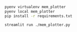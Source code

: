 ```bash
pyenv virtualenv mem_plotter
pyenv local mem_plotter
pip install -r requirements.txt
```

```
streamlit run ./mem_plotter.py
```
